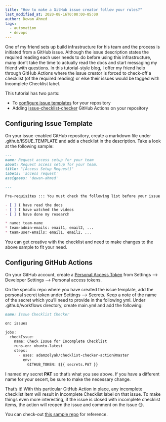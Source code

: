 ```yaml
---
title: "How to make a GitHub issue creator follow your rules?"
last_modified_at: 2020-08-16T0:00:00-05:00
author: Dewan Ahmed
tags:
  - automation
  - devops
---
```


One of my friend sets up build infrastructure for his team and the process is initiated from a GitHub issue. Although the issue description states the required reading each user needs to do before using this infrastructure, many don’t take the time to actually read the docs and start messaging my friend with questions. In this tutorial-style blog, I offer my friend help through GitHub Actions where the issue creator is forced to check-off a checklist (of the required reading) or else their issues would be tagged with Incomplete Checklist label.

This tutorial has two parts:

- To [configure issue templates](https://docs.github.com/en/github/building-a-strong-community/configuring-issue-templates-for-your-repository) for your repository
- Adding [issue-checklist-checker](https://github.com/marketplace/actions/issue-checklist-checker) GitHub Actions on your repository

## Configuring Issue Template

On your issue-enabled GitHub repository, create a markdown file under .github/ISSUE_TEMPLATE and add a checklist in the description. Take a look at the following sample:

```markdown
---
name: Request access setup for your team
about: Request access setup for your team.
title: "[Access Setup Request]"
labels: 'access request'
assignees: 'dewan-ahmed'

---

Pre-requisites ::: You must check the following list before your issue gets addressed

- [ ] I have read the docs
- [ ] I have watched the videos
- [ ] I have done my research

* name: team-name
* team-admin-emails: email1, email2, ...
* team-user-emails: email1, email2, ...
```
You can get creative with the checklist and need to make changes to the above sample to fit your need.

## Configuring GitHub Actions

On your GitHub account, create a [Personal Access Token](https://docs.github.com/en/github/authenticating-to-github/creating-a-personal-access-token) from Settings –> Developer Settings –> Personal access tokens.

On the specific repo where you have created the issue template, add the personal secret token under Settings –> Secrets. Keep a note of the name of the secret which you’ll need to provide in the following yml. Under .github/workflows directory, create main.yml and add the following:

```markdown
name: Issue Checklist Checker

on: issues

jobs:
  checkIssue:
    name: Check Issue for Incomplete Checklist
    runs-on: ubuntu-latest
    steps:
      - uses: adamzolyak/checklist-checker-action@master
        env:
          GITHUB_TOKEN: ${{ secrets.PAT }}
```

I named my secret **PAT** so that’s what you see above. If you have a different name for your secert, be sure to make the necessary change.

That’s it! With this particular GitHub Action in place, any incomplete checklist item will result in Incomplete Checklist label on that issue. To make things even more interesting, if the issue is closed with incomplete checklist items, the action will reopen the issue and comment on the issue 😏.

You can check-out [this sample repo](https://github.com/dewan-ahmed/github-actions-issue-checker) for reference.

